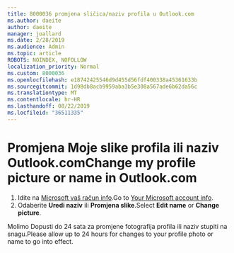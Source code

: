 ```yaml
---
title: 8000036 promjena sličica/naziv profila u Outlook.com
ms.author: daeite
author: daeite
manager: joallard
ms.date: 2/28/2019
ms.audience: Admin
ms.topic: article
ROBOTS: NOINDEX, NOFOLLOW
localization_priority: Normal
ms.custom: 8000036
ms.openlocfilehash: e18742425546d9d455d56fdf400338a45361633b
ms.sourcegitcommit: 1d98db8acb9959aba3b5e308a567ade6b62da56c
ms.translationtype: MT
ms.contentlocale: hr-HR
ms.lasthandoff: 08/22/2019
ms.locfileid: "36511335"
---
```

# <a name="change-my-profile-picture-or-name-in-outlookcom"></a><span data-ttu-id="ed22c-102">Promjena Moje slike profila ili naziv Outlook.com</span><span class="sxs-lookup"><span data-stu-id="ed22c-102">Change my profile picture or name in Outlook.com</span></span>

1. <span data-ttu-id="ed22c-103">Idite na [Microsoft vaš račun info](https://go.microsoft.com/fwlink/p/?linkid=860841).</span><span class="sxs-lookup"><span data-stu-id="ed22c-103">Go to [Your Microsoft account info](https://go.microsoft.com/fwlink/p/?linkid=860841).</span></span>
1. <span data-ttu-id="ed22c-104">Odaberite **Uredi naziv** ili **Promjena slike**.</span><span class="sxs-lookup"><span data-stu-id="ed22c-104">Select **Edit name** or **Change picture**.</span></span>

<span data-ttu-id="ed22c-105">Molimo Dopusti do 24 sata za promjene fotografija profila ili naziv stupiti na snagu.</span><span class="sxs-lookup"><span data-stu-id="ed22c-105">Please allow up to 24 hours for changes to your profile photo or name to go into effect.</span></span>